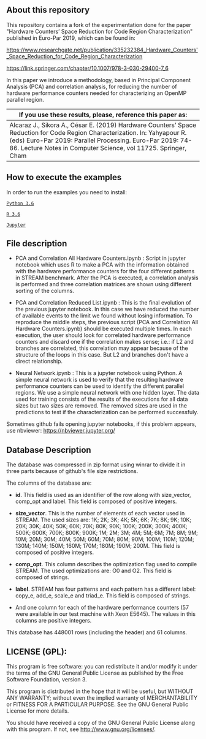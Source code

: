 ## About this repository

This repository contains a fork of the experimentation done for the paper "Hardware Counters’ Space Reduction for Code Region Characterization" published in Euro-Par 2019, which can be found in:

https://www.researchgate.net/publication/335232384_Hardware_Counters'_Space_Reduction_for_Code_Region_Characterization

https://link.springer.com/chapter/10.1007/978-3-030-29400-7_6

In this paper we introduce a methodology, based in Principal Component Analysis (PCA) and correlation analysis, for reducing the number of hardware performance counters needed for characterizing an OpenMP parallel region.

|**If you use these results, please, reference this paper as:**|
|-----------------------------------------------------------|
|Alcaraz J., Sikora A., César E. (2019) Hardware Counters’ Space Reduction for Code Region Characterization. In: Yahyapour R. (eds) Euro-Par 2019: Parallel Processing. Euro-Par 2019: 74-86. Lecture Notes in Computer Science, vol 11725. Springer, Cham|


## How to execute the examples

In order to run the examples you need to install:

[`Python 3.6`](https://www.python.org/downloads/)

[`R 3.6`](https://cran.r-project.org/)

[`Jupyter`](https://jupyter.org/)


## File description

* PCA and Correlation All Hardware Counters.ipynb :
	Script in jupyter notebook which uses R to make a PCA with the information obtained with the hardware performance counters for the four different patterns in STREAM benchmark.
	After the PCA is executed, a correlation analysis is performed and three correlation matrices are shown using different sorting of the columns.

* PCA and Correlation Reduced List.ipynb :
	This is the final evolution of the previous jupyter notebook. In this case we have reduced the number of available events to the limit we found without losing information.
	To reproduce the middle steps, the previous script (PCA and Correlation All Hardware Counters.ipynb) should be executed multiple times. In each execution, the user should look for correlated hardware performance counters and discard one if the correlation makes sense; i.e.: if L2 and branches are correlated, this correlation may appear because of the structure of the loops in this case. But L2 and branches don't have a direct relationship.
	
* Neural Network.ipynb :
	This is a jupyter notebook using Python. A simple neural network is used to verify that the resulting hardware performance counters can be used to identify the different parallel regions.
	We use a simple neural network with one hidden layer. The data used for training consists of the results of the executions for all data sizes but two sizes are removed. The removed sizes are used in the predictions to test if the characterization can be performed successfuly.

Sometimes github fails opening jupyter notebooks, if this problem appears, use nbviewer: https://nbviewer.jupyter.org/

## Database Description

The database was compressed in zip format using winrar to divide it in three parts because of github's file size restrictions.

The columns of the database are:

* **id**. This field is used as an identifier of the row along with size_vector, comp_opt and label. This field is composed of positive integers.

* **size_vector**. This is the number of elements of each vector used in STREAM. The used sizes are:
	1K; 2K; 3K; 4K; 5K; 6K; 7K; 8K; 9K; 10K; 20K; 30K; 40K; 50K; 60K; 70K; 80K; 90K; 100K; 200K; 300K; 400K; 500K; 600K; 700K; 800K; 900K; 1M; 2M; 3M; 4M; 5M; 6M; 7M; 8M; 9M; 10M; 20M; 30M; 40M; 50M; 60M; 70M; 80M; 90M; 100M; 110M; 120M; 130M; 140M; 150M; 160M; 170M; 180M; 190M; 200M. This field is composed of positive integers.

* **comp_opt**. This column describes the optimization flag used to compile STREAM. The used optimizations are: O0 and O2. This field is composed of strings.

* **label**. STREAM has four patterns and each pattern has a different label: copy_e, add_e, scale_e and triad_e. This field is composed of strings.

* And one column for each of the hardware performance counters (57 were available in our test machine with Xeon E5645). The values in this columns are positive integers.

This database has 448001 rows (including the header) and 61 columns.

## LICENSE (GPL):

This program is free software: you can redistribute it and/or modify it under the terms of the GNU General Public License as published by the Free Software Foundation, version 3.

This program is distributed in the hope that it will be useful, but WITHOUT ANY WARRANTY; without even the implied warranty of MERCHANTABILITY or FITNESS FOR A PARTICULAR PURPOSE. See the GNU General Public License for more details.
 
You should have received a copy of the GNU General Public License along with this program. If not, see <http://www.gnu.org/licenses/>.
